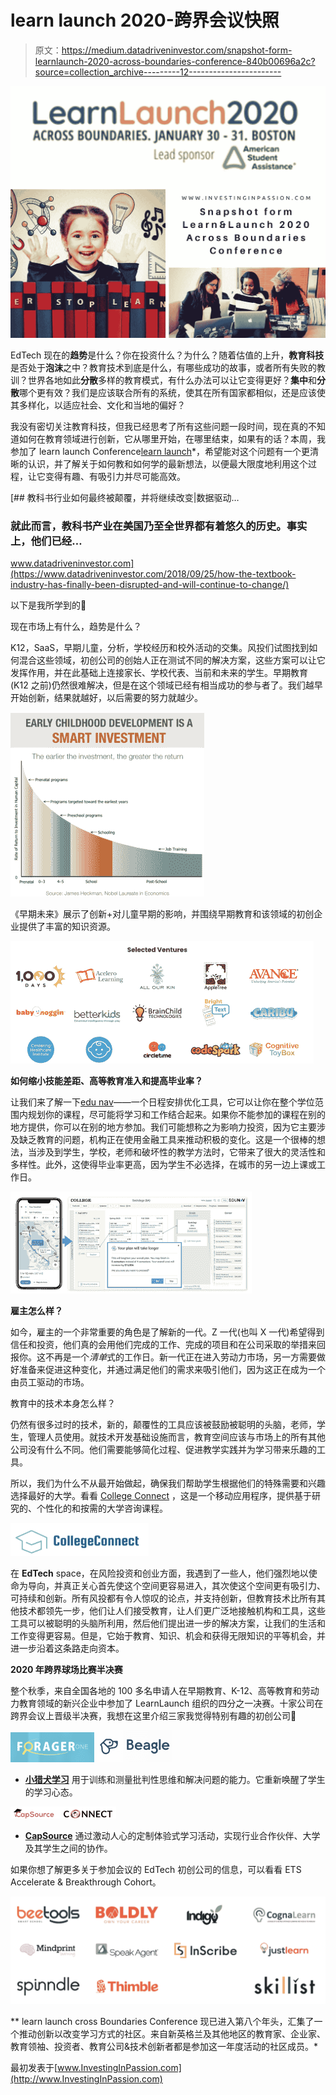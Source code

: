 # learn launch 2020-跨界会议快照

> 原文：<https://medium.datadriveninvestor.com/snapshot-form-learnlaunch-2020-across-boundaries-conference-840b00696a2c?source=collection_archive---------12----------------------->

![](img/1639bcfc58671e96cbb6a2635865e866.png)

EdTech 现在的**趋势**是什么？你在投资什么？为什么？随着估值的上升，**教育科技**是否处于**泡沫**之中？教育技术到底是什么，有哪些成功的故事，或者所有失败的教训？世界各地如此**分散**多样的教育模式，有什么办法可以让它变得更好？**集中**和**分散**哪个更有效？我们是应该联合所有的系统，使其在所有国家都相似，还是应该使其多样化，以适应社会、文化和当地的偏好？

我没有密切关注教育科技，但我已经思考了所有这些问题一段时间，现在真的不知道如何在教育领域进行创新，它从哪里开始，在哪里结束，如果有的话？本周，我参加了 learn launch Conference[learn launch](https://learnlaunch.org/2020conference/)*，希望能对这个问题有一个更清晰的认识，并了解关于如何教和如何学的最新想法，以便最大限度地利用这个过程，让它变得有趣、有吸引力并尽可能高效。

[](https://www.datadriveninvestor.com/2018/09/25/how-the-textbook-industry-has-finally-been-disrupted-and-will-continue-to-change/) [## 教科书行业如何最终被颠覆，并将继续改变|数据驱动…

### 就此而言，教科书产业在美国乃至全世界都有着悠久的历史。事实上，他们已经…

www.datadriveninvestor.com](https://www.datadriveninvestor.com/2018/09/25/how-the-textbook-industry-has-finally-been-disrupted-and-will-continue-to-change/) 

以下是我所学到的🙂

现在市场上有什么，趋势是什么？

K12，SaaS，早期儿童，分析，学校经历和校外活动的交集。风投们试图找到如何混合这些领域，初创公司的创始人正在测试不同的解决方案，这些方案可以让它发挥作用，并在此基础上连接家长、学校代表、当前和未来的学生。早期教育(K12 之前)仍然很难解决，但是在这个领域已经有相当成功的参与者了。我们越早开始创新，结果就越好，以后需要的努力就越少。

![](img/26dc9b9a56f5adf540ac4b27ec305564.png)

《早期未来》展示了创新+对儿童早期的影响，并围绕早期教育和该领域的初创企业提供了丰富的知识资源。

![](img/c747dae2a1453d05a890d7a55aa17963.png)

**如何缩小技能差距、高等教育准入和提高毕业率？**

让我们来了解一下[edu nav](https://edunav.com/)——一个日程安排优化工具，它可以让你在整个学位范围内规划你的课程，尽可能将学习和工作结合起来。如果你不能参加的课程在别的地方提供，你可以在别的地方参加。我们可能想称之为影响力投资，因为它主要涉及缺乏教育的问题，机构正在使用金融工具来推动积极的变化。这是一个很棒的想法，当涉及到学生，学校，老师和破坏性的教学方法时，它带来了很大的灵活性和多样性。此外，这使得毕业率更高，因为学生不必选择，在城市的另一边上课或工作日。

![](img/d03aef48f1de99ab06c24357cfc622fd.png)

**雇主怎么样？**

如今，雇主的一个非常重要的角色是了解新的一代。Z 一代(也叫 X 一代)希望得到信任和投资，他们真的会用他们完成的工作、完成的项目和在公司采取的举措来回报你。这不再是一个*清单*式的工作日。新一代正在进入劳动力市场，另一方需要做好准备来促进这种变化，并通过满足他们的需求来吸引他们，因为这正在成为一个由员工驱动的市场。

教育中的技术本身怎么样？

仍然有很多过时的技术，新的，颠覆性的工具应该被鼓励被聪明的头脑，老师，学生，管理人员使用。就技术开发基础设施而言，教育空间应该与市场上的所有其他公司没有什么不同。他们需要能够简化过程、促进教学实践并为学习带来乐趣的工具。

所以，我们为什么不从最开始做起，确保我们帮助学生根据他们的特殊需要和兴趣选择最好的大学。看看 [College Connect](https://www.collegeconnectllc.com/) ，这是一个移动应用程序，提供基于研究的、个性化的和按需的大学咨询课程。

![](img/b2261b3eb06d8589e059f0f409b6bfc4.png)

在 **EdTech** space，在风险投资和创业方面，我遇到了一些人，他们强烈地以使命为导向，并真正关心首先使这个空间更容易进入，其次使这个空间更有吸引力、可持续和创新。所有风投都有令人惊叹的论点，并支持创新，但教育技术比所有其他技术都领先一步，他们让人们接受教育，让人们更广泛地接触机构和工具，这些工具可以被聪明的头脑所利用，然后他们提出进一步的解决方案，让我们的生活和工作变得更容易。但是，它始于教育、知识、机会和获得无限知识的平等机会，并进一步沿着这条路走向资本。

**2020 年跨界球场比赛半决赛**

整个秋季，来自全国各地的 100 多名申请人在早期教育、K-12、高等教育和劳动力教育领域的新兴企业中参加了 LearnLaunch 组织的四分之一决赛。十家公司在跨界会议上晋级半决赛，我想在这里介绍三家我觉得特别有趣的初创公司🙂

![](img/53fd7a831f36bc52c84c76f7d7d65952.png)![](img/28ec3a2ad33508b87f8f32d8ba14cb4b.png)

*   [**小猎犬学习**](https://www.beaglelearning.com/) 用于训练和测量批判性思维和解决问题的能力。它重新唤醒了学生的学习心态。

![](img/5a73994b06f36a3a4556aa2e27adb71d.png)

*   [**CapSource**](https://capstonesource.com/) 通过激动人心的定制体验式学习活动，实现行业合作伙伴、大学及其学生之间的协作。

如果你想了解更多关于参加会议的 EdTech 初创公司的信息，可以看看 ETS Accelerate & Breakthrough Cohort。

![](img/7e23aeac106d4a7a64706e5ee040ee05.png)

** learn launch cross Boundaries Conference 现已进入第八个年头，汇集了一个推动创新以改变学习方式的社区。来自新英格兰及其他地区的教育家、企业家、教育领袖、投资者、教育公司&技术创新者都是参加这一年度活动的社区成员。*

最初发表于[www.InvestingInPassion.com](http://www.InvestingInPassion.com)